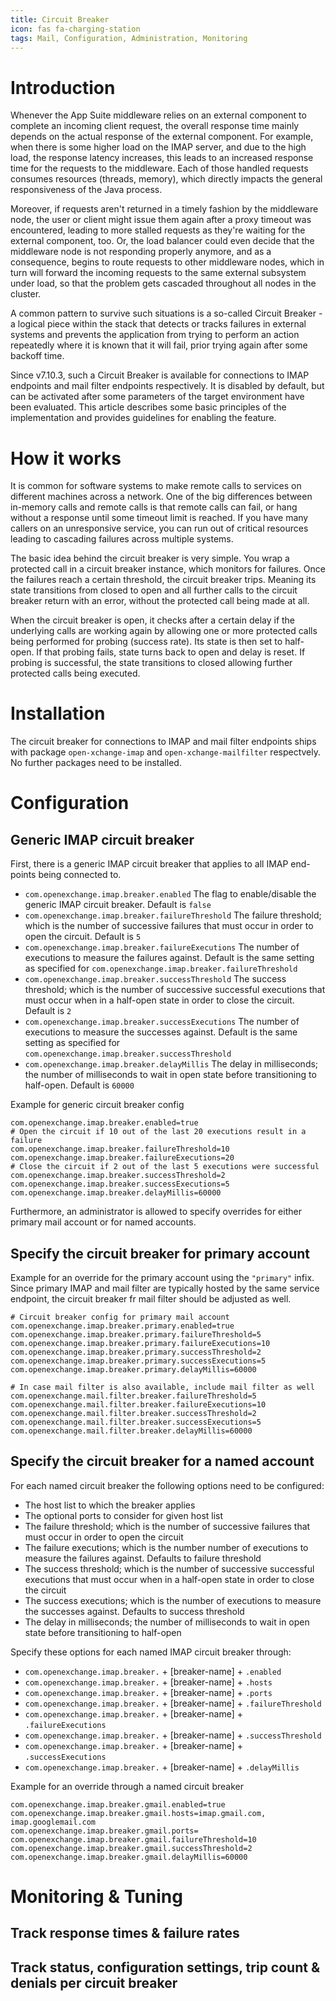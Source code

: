 ```yaml
---
title: Circuit Breaker
icon: fas fa-charging-station
tags: Mail, Configuration, Administration, Monitoring
---
```


# Introduction

Whenever the App Suite middleware relies on an external component to complete an incoming client request, the overall response time mainly depends on the actual response of the external component. For example, when there is some higher load on the IMAP server, and due to the high load, the response latency increases, this leads to an increased response time for the requests to the middleware. Each of those handled requests consumes resources (threads, memory), which directly impacts the general responsiveness of the Java process.

Moreover, if requests aren't returned in a timely fashion by the middleware node, the user or client might issue them again after a proxy timeout was encountered, leading to more stalled requests as they're waiting for the external component, too. Or, the load balancer could even decide that the middleware node is not responding properly anymore, and as a consequence, begins to route requests to other middleware nodes, which in turn will forward the incoming requests to the same external subsystem under load, so that the problem gets cascaded throughout all nodes in the cluster.

A common pattern to survive such situations is a so-called Circuit Breaker - a logical piece within the stack that detects or tracks failures in external systems and prevents the application from trying to perform an action repeatedly where it is known that it will fail, prior trying again after some backoff time. 

Since v7.10.3, such a Circuit Breaker is available for connections to IMAP endpoints and mail filter endpoints respectively. It is disabled by default, but can be activated after some parameters of the target environment have been evaluated. This article describes some basic principles of the implementation and provides guidelines for enabling the feature.

# How it works

It is common for software systems to make remote calls to services on different machines across a network. One of the big differences between in-memory calls and remote calls is that remote calls can fail, or hang without a response until some timeout limit is reached. If you have many callers on an unresponsive service, you can run out of critical resources leading to cascading failures across multiple systems.

The basic idea behind the circuit breaker is very simple. You wrap a protected call in a circuit breaker instance, which monitors for failures. Once the failures reach a certain threshold, the circuit breaker trips. Meaning its state transitions from closed to open and all further calls to the circuit breaker return with an error, without the protected call being made at all.

When the circuit breaker is open, it checks after a certain delay if the underlying calls are working again by allowing one or more protected calls being performed for probing (success rate). Its state is then set to half-open. If that probing fails, state turns back to open and delay is reset. If probing is successful, the state transitions to closed allowing further protected calls being executed.

# Installation

The circuit breaker for connections to IMAP and mail filter endpoints ships with package `open-xchange-imap` and `open-xchange-mailfilter` respectvely. No further packages need to be installed.

# Configuration

## Generic IMAP circuit breaker

First, there is a generic IMAP circuit breaker that applies to all IMAP end-points being connected to.

 - `com.openexchange.imap.breaker.enabled` The flag to enable/disable the generic IMAP circuit breaker. Default is `false`
 - `com.openexchange.imap.breaker.failureThreshold` The failure threshold; which is the number of successive failures that must occur in order to open the circuit. Default is `5`
 - `com.openexchange.imap.breaker.failureExecutions` The number of executions to measure the failures against. Default is the same setting as specified for `com.openexchange.imap.breaker.failureThreshold`
 - `com.openexchange.imap.breaker.successThreshold` The success threshold; which is the number of successive successful executions that must occur when in a half-open state in order to close the circuit. Default is `2`
 - `com.openexchange.imap.breaker.successExecutions` The number of executions to measure the successes against. Default is the same setting as specified for `com.openexchange.imap.breaker.successThreshold`
 - `com.openexchange.imap.breaker.delayMillis` The delay in milliseconds; the number of milliseconds to wait in open state before transitioning to half-open. Default is `60000`

Example for generic circuit breaker config

```
com.openexchange.imap.breaker.enabled=true
# Open the circuit if 10 out of the last 20 executions result in a failure
com.openexchange.imap.breaker.failureThreshold=10
com.openexchange.imap.breaker.failureExecutions=20
# Close the circuit if 2 out of the last 5 executions were successful
com.openexchange.imap.breaker.successThreshold=2
com.openexchange.imap.breaker.successExecutions=5
com.openexchange.imap.breaker.delayMillis=60000
```

Furthermore, an administrator is allowed to specify overrides for either primary mail account or for named accounts.

## Specify the circuit breaker for primary account

Example for an override for the primary account using the `"primary"` infix. Since primary IMAP and mail filter are typically hosted by the same service endpoint, the circuit breaker fr mail filter should be adjusted as well.

```
# Circuit breaker config for primary mail account
com.openexchange.imap.breaker.primary.enabled=true
com.openexchange.imap.breaker.primary.failureThreshold=5
com.openexchange.imap.breaker.primary.failureExecutions=10
com.openexchange.imap.breaker.primary.successThreshold=2
com.openexchange.imap.breaker.primary.successExecutions=5
com.openexchange.imap.breaker.primary.delayMillis=60000

# In case mail filter is also available, include mail filter as well
com.openexchange.mail.filter.breaker.failureThreshold=5
com.openexchange.mail.filter.breaker.failureExecutions=10
com.openexchange.mail.filter.breaker.successThreshold=2
com.openexchange.mail.filter.breaker.successExecutions=5
com.openexchange.mail.filter.breaker.delayMillis=60000
```

## Specify the circuit breaker for a named account

For each named circuit breaker the following options need to be configured:

- The host list to which the breaker applies
- The optional ports to consider for given host list
- The failure threshold; which is the number of successive failures that must occur in order to open the circuit
- The failure executions; which is the number number of executions to measure the failures against. Defaults to failure threshold
- The success threshold; which is the number of successive successful executions that must occur when in a half-open state in order to close the circuit
- The success executions; which is the number of executions to measure the successes against. Defaults to success threshold
- The delay in milliseconds; the number of milliseconds to wait in open state before transitioning to half-open

Specify these options for each named IMAP circuit breaker through:

- `com.openexchange.imap.breaker.` + [breaker-name] + `.enabled`
- `com.openexchange.imap.breaker.` + [breaker-name] + `.hosts`
- `com.openexchange.imap.breaker.` + [breaker-name] + `.ports`
- `com.openexchange.imap.breaker.` + [breaker-name] + `.failureThreshold`
- `com.openexchange.imap.breaker.` + [breaker-name] + `.failureExecutions`
- `com.openexchange.imap.breaker.` + [breaker-name] + `.successThreshold`
- `com.openexchange.imap.breaker.` + [breaker-name] + `.successExecutions`
- `com.openexchange.imap.breaker.` + [breaker-name] + `.delayMillis`

Example for an override through a named circuit breaker

```
com.openexchange.imap.breaker.gmail.enabled=true
com.openexchange.imap.breaker.gmail.hosts=imap.gmail.com, imap.googlemail.com
com.openexchange.imap.breaker.gmail.ports=
com.openexchange.imap.breaker.gmail.failureThreshold=10
com.openexchange.imap.breaker.gmail.successThreshold=2
com.openexchange.imap.breaker.gmail.delayMillis=60000
```

# Monitoring & Tuning

## Track response times & failure rates



## Track status, configuration settings, trip count & denials per circuit breaker

